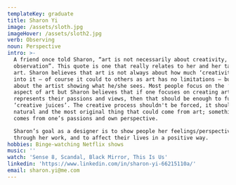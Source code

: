 ```yaml
---
templateKey: graduate
title: Sharon Yi
image: /assets/sloth.jpg
imageHover: /assets/sloth2.jpg
verb: Observing
noun: Perspective
intro: >-
  A friend once told Sharon, “art is not necessarily about creativity, but about
  observation”. This quote is one that really relates to her and her take on
  art. Sharon believes that art is not always about how much ‘creativity’ is put
  into it – of course it could to others as art has no limitations – but is
  about the artist showing what he/she sees. Most people focus on the ‘creative’
  aspect of art but Sharon believes that if one focuses on creating art that
  represents their passions and views, then that should be enough to fuel their
  ‘creative juices’. The creative process shouldn't be forced, it should be
  natural and the most original thing that could come from art; something that
  comes from one’s passions and own perspective. 

  Sharon’s goal as a designer is to show people her feelings/perspectives
  through her work, and to affect their lives in a positive way.
hobbies: Binge-watching Netflix shows
music: ''
watch: 'Sense 8, Scandal, Black Mirror, This Is Us'
linkedin: 'https://www.linkedin.com/in/sharon-yi-66215110a/'
email: sharon.yi@me.com
---
```


